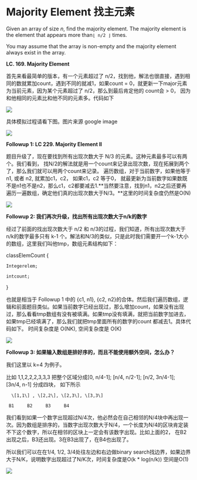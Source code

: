 # Majority Element 找主元素

Given an array of size _n_, find the majority element. The majority element is the element that appears more than`⌊ n/2 ⌋` times.

You may assume that the array is non-empty and the majority element always exist in the array.

**LC. 169. Majority Element**

首先来看最简单的版本，有一个元素超过了 n/2，找到他，解法也很直接，遇到相同的数就累加count，遇到不同的就减1，如果count = 0，就更新一下major元素为当前元素，因为某个元素超过了 n/2，那么到最后肯定他的 count会 &gt; 0， 因为和他相同的元素比和他不同的元素多。代码如下

![](http://mmbiz.qpic.cn/mmbiz_png/PwUnHgDiafaG5hsjF4czNBaOg7w6pgwMY46FLvrb1Q0MHsgN2ehofFiak3QWYzgk6Axo2TG3vy5XGM7akLriaYdog/640?wx_fmt=png&tp=webp&wxfrom=5&wx_lazy=1)

具体模拟过程请看下图。图片来源 google image

![](http://mmbiz.qpic.cn/mmbiz_png/PwUnHgDiafaG5hsjF4czNBaOg7w6pgwMYMydDl1vNWaUVOLDibcgydVtuSgZjbMmgtNibYGvLTKYtUnNQNdicnBkEw/640?wx_fmt=png&tp=webp&wxfrom=5&wx_lazy=1)

**Followup 1: LC 229. Majority Element II** 

题目升级了，现在要找到所有出现次数大于 N/3 的元素。这种元素最多可以有两个。我们看到， 找N/2的解法就是用一个count来记录出现次数，现在拓展到两个了，那么我们就可以用两个count来记录。 遍历数组，对于当前数字，如果他等于n1, 或者 n2, 就累加c1，c2， 如果c1，c2 等于0， 就最更新为当前数字如果数既不是n1也不是n2，那么c1，c2都要减去1.**当然要注意，找到n1，n2之后还要再遍历一遍数组，确定他们真的出现次数大于N/3。**这里的时间复杂度仍然是O\(N\)

![](http://mmbiz.qpic.cn/mmbiz_png/PwUnHgDiafaG5hsjF4czNBaOg7w6pgwMYYAlvxfBehb8RgAgqb61BlVZMX2BCf2LSqEn6O1ZXrS0XCAWtnSs2Dw/640?wx_fmt=png&tp=webp&wxfrom=5&wx_lazy=1)

**Followup 2: 我们再次升级，找出所有出现次数大于n/k的数字**

经过了前面的找出现次数大于 n/2 和 n/3的过程，我们知道，所有出现次数大于 n/k的数字最多只有 k-1 个。解法和N/3的类似，只是此时我们需要开一个k-1大小的数组，这里我们叫他tmp，数组元素结构如下：

classElemCount {

```text
Integerelem;

intcount;
```

}

也就是相当于 Followup 1 中的 {c1, n1}, {c2, n2}的合体。然后我们遍历数组，逻辑和前面题目类似。如果当前数字已经出现过，那么增加count，如果没有出现过，那么看看tmp数组有没有被填满。如果tmp没有填满，就把当前数字加进去，如果tmp已经填满了，那么我们就把tmp里面所有的数字的count 都减去1。具体代码如下。 时间复杂度是 O\(NK\), 空间复杂度是 O\(K\)

![](http://mmbiz.qpic.cn/mmbiz_png/PwUnHgDiafaG5hsjF4czNBaOg7w6pgwMYFESbnu5hCLTdflaNTEPYKjB7HzsAW55kI9OHeNWibslYtzIArEp6iavg/640?wx_fmt=png&tp=webp&wxfrom=5&wx_lazy=1)

**Followup 3: 如果输入数组是排好序的，而且不能使用额外空间，怎么办？**

我们这里以 k=4 为例子。

比如 1,1,2,2,2,3,3,3 把整个区域分成\[0, n/4-1\]; \[n/4, n/2-1\]; \[n/2, 3n/4-1\]; \[3n/4, n-1\] 分成四块， 如下所示

```text
  \[1,1\] , \[2,2\], \[2,3\], \[3,3\]

 B1     B2     B3     B4
```

我们看到如果一个数字出现超过N/4次，他必然会在自己相邻的N/4块中再出现一次。因为数组是排序的，当数字出现次数大于N/4，一个长度为N/4的区块肯定装不下这个数字，所以在相邻的区块上一定会有该数字出现。比如上面的2， 在B2出现之后，B3还出现。3在B3出现了，在B4也出现了。

所以我们可以在在1/4, 1/2, 3/4处往左边和右边做binary search找边界，如果边界大于N/K，说明数字出现超过了N/K次，时间复杂度是O\(k \* log\(n/k\)\) 空间是O\(1\)

![](http://mmbiz.qpic.cn/mmbiz_png/PwUnHgDiafaG5hsjF4czNBaOg7w6pgwMYYzSnROmEO1O8iaR4uOb0yWibjciaRMNh5xNFDibr3Fw8CgBG1NeRfsvOEg/640?wx_fmt=png&tp=webp&wxfrom=5&wx_lazy=1)

